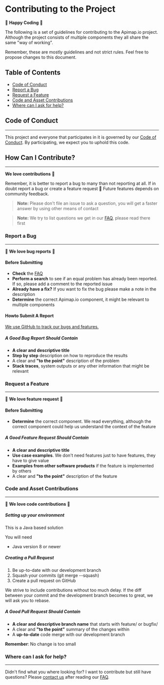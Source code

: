 Contributing to the Project
=====

🥳 **Happy Coding** 🥳

The following is a set of guidelines for contributing to the Apimap.io project. Although the project consists of
multiple components they all share the same "way of working".

Remember, these are mostly guidelines and not strict rules. Feel free to propose changes to this document.

## Table of Contents

* [Code of Conduct](#code-of-conduct)
* [Report a Bug](#report-a-bug)
* [Request a Feature](#request-a-feature)
* [Code and Asset Contributions](#code-and-asset-contributions)
* [Where can I ask for help?](#where-can-i-ask-for-help)

## Code of Conduct
___

This project and everyone that participates in it is governed by our [Code of Conduct](CODE_OF_CONDUCT.md).
By participating, we expect you to uphold this code.

## How Can I Contribute?
___

**We love contributions** 🎉

Remember, it is better to report a bug to many than not reporting at all. If in doubt report a bug or create a feature
request ️🧙 Future features depends on community feedback.

> **Note:** Please don't file an issue to ask a question, you will get a faster answer by using
> other means of contact

> **Note:** We try to list questions we get in our [FAQ](FAQ.md), please read there first

### Report a Bug
___

🎉 **We love bug reports** 🎉

#### Before Submitting

- **Check** the [FAQ](FAQ.md)
- **Perform a search** to see if an equal problem has already been reported. If so, please add a comment to the reported issue
- **Already have a fix?** If you want to fix the bug please make a note in the description
- **Determine** the correct Apimap.io component, it might be relevant to multiple components

#### Howto Submit A Report

[We use GitHub to track our bugs and features.](https://github.com/apimap/java-rest-client)

##### A Good Bug Report Should Contain

- **A clear and descriptive title**
- **Step by step** description on how to reproduce the results
- A clear and **"to the point"** description of the problem
- **Stack traces**, system outputs or any other information that might be relevant

### Request a Feature
___

🎉 **We love feature request** 🎉

#### Before Submitting

- **Determine** the correct component. We read everything, although the correct component could help us understand the
  context of the feature

##### A Good Feature Request Should Contain

- **A clear and descriptive title**
- **Use case examples**. We don't need features just to have features, they have to give value
- **Examples from other software products** if the feature is implemented by others
- A clear and **"to the point"** description of the feature

### Code and Asset Contributions
___

🎉 **We love code contributions** 🎉

##### Setting up your environment

This is a Java based solution 

You will need
- Java version 8 or newer

##### Creating a Pull Request

1. Be up-to-date with our development branch
2. Squash your commits (git merge --squash)
3. Create a pull request on GitHub

We strive to include contributions without too much delay. If the diff between your commit and the development branch
becomes to great, we will ask you to rebase.

##### A Good Pull Request Should Contain

- **A clear and descriptive branch name** that starts with feature/ or bugfix/
- A clear and **"to the point"** summary of the changes within
- A **up-to-date** code merge with our development branch

**Remember**: No change is too small

### Where can I ask for help?
___

Didn't find what you where looking for? I want to contribute but still have questions? Please [contact us](SUPPORT.md) after reading our [FAQ](FAQ.md).